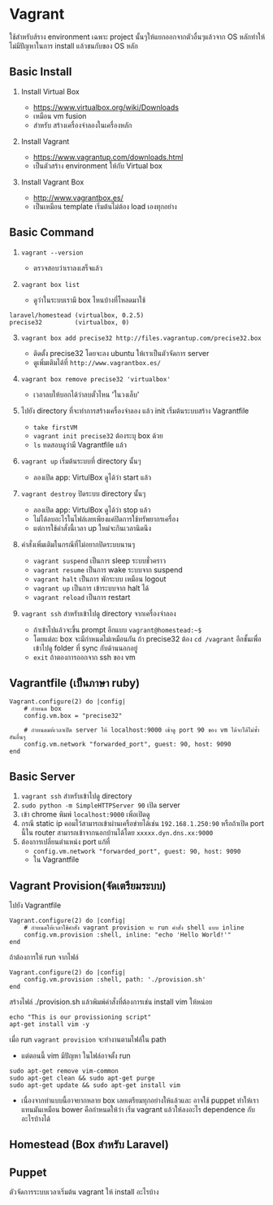 # Vagrant

ใช้สำหรับส้ราง environment เฉพาะ project นั้นๆให้แยกออกจากตัวอื่นๆแล้วจาก OS หลักทำให้ไม่มีปัญหาในการ install แล้วชนกับของ OS หลัก

## Basic Install

1. Install Virtual Box
	* https://www.virtualbox.org/wiki/Downloads
	* เหมือน vm fusion
	* สำหรับ สร้างเครื่องจำลองในเครื่องหลัก

2. Install Vagrant
	* https://www.vagrantup.com/downloads.html
	* เป็นตัวสร้าง environment ให้กับ Virtual box

3. Install Vagrant Box
	* http://www.vagrantbox.es/
	* เป็นเหมือน template เริ่มต้นไม่ต้อง load เองทุกอย่าง

## Basic Command

1. `vagrant --version`
	* ตรวจสอบว่าเราลงเสร็จแล้ว

2. `vagrant box list`
	* ดูว่าในระบบเรามี box ไหนบ้างที่โหลดมาใช้

```
laravel/homestead (virtualbox, 0.2.5)
precise32         (virtualbox, 0)
```

3. `vagrant box add precise32 http://files.vagrantup.com/precise32.box`
	* ติดตั้ง precise32 โดยจะลง ubuntu ให้เราเป็นตัวจัดการ server
	* ดูเพิ่มเติมได้ที่ `http://www.vagrantbox.es/`

4. `vagrant box remove precise32 'virtualbox'`
	* เวลาลบให้บอกได้ว่าลบตั้วไหน 'ในวงเล็บ'

5. ไปยัง directory ที่จะทำการสร้างเครื่องจำลอง แล้ว init เริ่มต้นระบบสร้าง Vagrantfile
	* `take firstVM`
	* `vagrant init precise32` ต้องระบุ box ด้วย
	* `ls` ทดสอบดูว่ามี Vagrantfile แล้ว

6. `vagrant up` เริ่มต้นระบบที่ directory นั้นๆ
	* ลองเปิด app: VirtulBox ดูได้ว่า start แล้ว

7. `vagrant destroy` ปิดระบบ directory นั้นๆ
	* ลองเปิด app: VirtulBox ดูได้ว่า stop แล้ว
	* ไม่ได้ลบอะไรในไฟล์เลยเพียงแค่ปิดการใช้ทรัพยากรเครื่อง
	* แต่การใช้คำสั่งนี้เวลา up ใหม่จะกินเวลานิดนึง

8. คำสั่งเพิ่มเติมในกรณีที่ไม่อยากปิดระบบนานๆ
	* `vagrant suspend` เป็นการ sleep ระบบชั่วคราว
	* `vagrant resume` เป็นการ wake ระบบจาก suspend
	* `vagrant halt` เป็นการ พักระบบ เหมือน logout
	* `vagrant up` เป็นการ เข้าระบบจาก halt ได้
	* `vagrant reload` เป็นการ restart

9. `vagrant ssh` สำหรับเข้าไปดู directory จากเครื่องจำลอง
	* ถ้าเข้าไปแล้วจะขึ้น prompt อีกแบบ `vagrant@homestead:~$`
	* โดยแต่ละ box จะมีกำหนดไม่เหมือนกัน ถ้า precise32 ต้อง `cd /vagrant` อีกชั้นเพื่อเข้าไปดู folder ที่ sync กับด้านนอกอยู่
	* `exit` ถ้าตองการออกจาก ssh ของ vm

## Vagrantfile (เป็นภาษา ruby)
```
Vagrant.configure(2) do |config|
	# กำหนด box
	config.vm.box = "precise32"
	
	# กำหนดมห้เวลาเปิด server ให้ localhost:9000 เข้าดู port 90 ของ vm ได้จะได้ไม่ซ้ำอันอื่นๆ
	config.vm.network "forwarded_port", guest: 90, host: 9090
end
```

## Basic Server
1. `vagrant ssh` สำหรับเข้าไปดู directory
2. `sudo python -m SimpleHTTPServer 90` เปิด server
3. เข้า chrome พิมพ์ `localhost:9000` เพิ่อเปิดดู
4. กรณี static ip คอมไว้สามารถเข้าผ่านเครือข่ายได้เช่น `192.168.1.250:90` หรือถ้าเปิด port นี้ใน router สามารถเข้าจากนอกบ้านได้โดย `xxxxx.dyn.dns.xx:9000`
5. ต้องการเปลี่ยนตำแหน่ง port แก้ที่ 
	* `config.vm.network "forwarded_port", guest: 90, host: 9090`
	* ใน Vagrantfile

## Vagrant Provision(จัดเตรียมระบบ)

ไปยัง Vagrantfile

```
Vagrant.configure(2) do |config|
	# กำหนดให้เวลาใช้คำสั่ง vagrant provision จะ run คำสั่ง shell แบบ inline
	config.vm.provision :shell, inline: "echo 'Hello World!'"
end
```

ถ้าต้องการให้ run จากไฟล์

```
Vagrant.configure(2) do |config|
	config.vm.provision :shell, path: './provision.sh'
end
```

สร้างไฟล์ ./provision.sh แล้วพิมพ์คำสั่งที่ต้องการเช่น install vim ให้หน่อย

```
echo "This is our provissioning script"
apt-get install vim -y
```

เมื่อ run `vagrant provision` จะทำงานตามไฟล์ใน path

* แต่ตอนนี้ vim มีปัญหา ในไฟล์อาจตั้ง run

```
sudo apt-get remove vim-common 
sudo apt-get clean && sudo apt-get purge 
sudo apt-get update && sudo apt-get install vim
```
* เนื่องจากทำแบบนี้อาจยากหลาย box เลยเตรียมทุกอย่างให้แล้วและ อาจใช้ puppet ทำให้เราแทนมันเหมือน bower คือกำหนดให้ว่า เริ่ม vagrant แล้วให้ลงอะไร dependence กับอะไรบ้างได้


## Homestead (Box สำหรับ Laravel)

## Puppet
ตัวจัดการระบบเวลาเริ่มต้น vagrant ให้ install อะไรบ้าง

